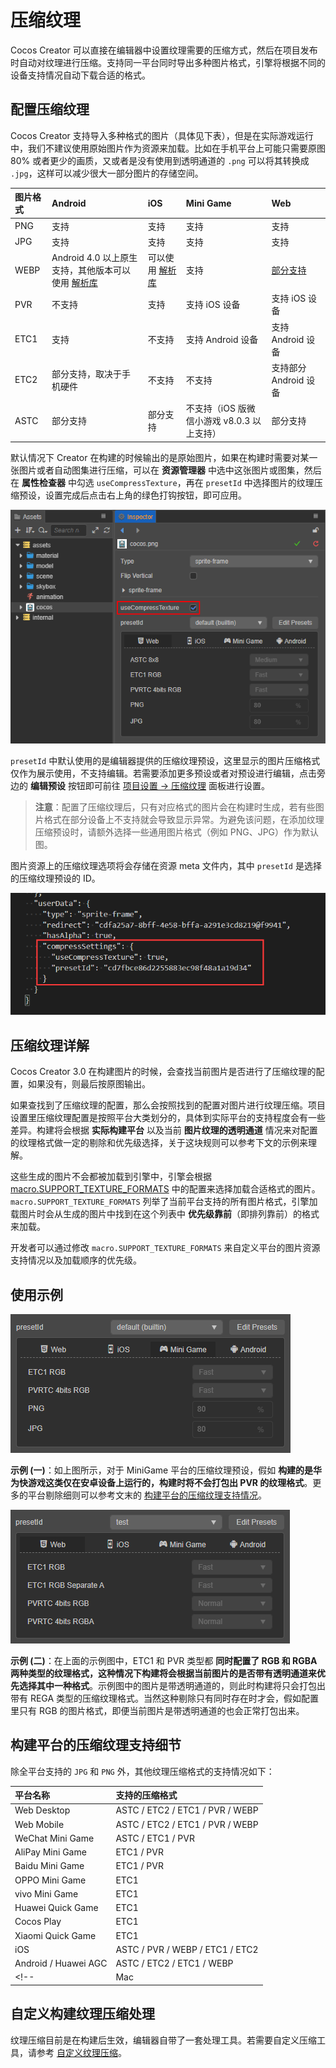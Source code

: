 # 压缩纹理

Cocos Creator 可以直接在编辑器中设置纹理需要的压缩方式，然后在项目发布时自动对纹理进行压缩。支持同一平台同时导出多种图片格式，引擎将根据不同的设备支持情况自动下载合适的格式。

## 配置压缩纹理

Cocos Creator 支持导入多种格式的图片（具体见下表），但是在实际游戏运行中，我们不建议使用原始图片作为资源来加载。比如在手机平台上可能只需要原图 80% 或者更少的画质，又或者是没有使用到透明通道的 `.png` 可以将其转换成 `.jpg`，这样可以减少很大一部分图片的存储空间。

| 图片格式 | Android | iOS | Mini Game | Web  |
| :------ | :------ | :------ | :----- | :------ |
| PNG | 支持 | 支持   | 支持 | 支持 |
| JPG | 支持 | 支持 | 支持 | 支持 |
| WEBP | Android 4.0 以上原生支持，其他版本可以使用 [解析库](https://github.com/alexey-pelykh/webp-android-backport) | 可以使用 [解析库](https://github.com/carsonmcdonald/WebP-iOS-example) | 支持 | [部分支持](https://caniuse.com/#feat=webp) |
| PVR | 不支持 | 支持 | 支持 iOS 设备 | 支持 iOS 设备 |
| ETC1 | 支持 | 不支持 | 支持 Android 设备 | 支持 Android 设备 |
| ETC2 | 部分支持，取决于手机硬件 | 不支持 | 不支持 | 支持部分 Android 设备 |
| ASTC | 部分支持  | 部分支持 | 不支持（iOS 版微信小游戏 v8.0.3 以上支持） | 部分支持 |

默认情况下 Creator 在构建的时候输出的是原始图片，如果在构建时需要对某一张图片或者自动图集进行压缩，可以在 **资源管理器** 中选中这张图片或图集，然后在 **属性检查器** 中勾选 `useCompressTexture`，再在 `presetId` 中选择图片的纹理压缩预设，设置完成后点击右上角的绿色打钩按钮，即可应用。

![compress-texture](compress-texture/compress-texture.png)

`presetId` 中默认使用的是编辑器提供的压缩纹理预设，这里显示的图片压缩格式仅作为展示使用，不支持编辑。若需要添加更多预设或者对预设进行编辑，点击旁边的 **编辑预设** 按钮即可前往 [项目设置 -> 压缩纹理](../editor/project/index.md) 面板进行设置。

> **注意**：配置了压缩纹理后，只有对应格式的图片会在构建时生成，若有些图片格式在部分设备上不支持就会导致显示异常。为避免该问题，在添加纹理压缩预设时，请额外选择一些通用图片格式（例如 PNG、JPG）作为默认图。

图片资源上的压缩纹理选项将会存储在资源 meta 文件内，其中 `presetId` 是选择的压缩纹理预设的 ID。

![meta](compress-texture/meta.png)

## 压缩纹理详解

Cocos Creator 3.0 在构建图片的时候，会查找当前图片是否进行了压缩纹理的配置，如果没有，则最后按原图输出。

如果查找到了压缩纹理的配置，那么会按照找到的配置对图片进行纹理压缩。项目设置里压缩纹理配置是按照平台大类划分的，具体到实际平台的支持程度会有一些差异。构建将会根据 **实际构建平台** 以及当前 **图片纹理的透明通道** 情况来对配置的纹理格式做一定的剔除和优先级选择，关于这块规则可以参考下文的示例来理解。

这些生成的图片不会都被加载到引擎中，引擎会根据 [macro.SUPPORT_TEXTURE_FORMATS](%__APIDOC__%/zh/interface/Macro?id=SUPPORT_TEXTURE_FORMATS) 中的配置来选择加载合适格式的图片。`macro.SUPPORT_TEXTURE_FORMATS` 列举了当前平台支持的所有图片格式，引擎加载图片时会从生成的图片中找到在这个列表中 **优先级靠前**（即排列靠前）的格式来加载。

开发者可以通过修改 `macro.SUPPORT_TEXTURE_FORMATS` 来自定义平台的图片资源支持情况以及加载顺序的优先级。

## 使用示例

![1](compress-texture/compress-1.png)

**示例 (一)**：如上图所示，对于 MiniGame 平台的压缩纹理预设，假如 **构建的是华为快游戏这类仅在安卓设备上运行的，构建时将不会打包出 PVR 的纹理格式**。更多的平台剔除细则可以参考文末的 [构建平台的压缩纹理支持情况](##构建平台的压缩纹理支持情况)。

![2](compress-texture/compress-2.png)

**示例 (二)**：在上面的示例图中，ETC1 和 PVR 类型都 **同时配置了 RGB 和 RGBA 两种类型的纹理格式，这种情况下构建将会根据当前图片的是否带有透明通道来优先选择其中一种格式**。示例图中的图片是带透明通道的，则此时构建将只会打包出带有 REGA 类型的压缩纹理格式。当然这种剔除只有同时存在时才会，假如配置里只有 RGB 的图片格式，即便当前图片是带透明通道的也会正常打包出来。

## 构建平台的压缩纹理支持细节

除全平台支持的 `JPG` 和 `PNG` 外，其他纹理压缩格式的支持情况如下：

| 平台名称          | 支持的压缩格式 |
| :---------------- | :------------------- |
| Web Desktop       | ASTC / ETC2 / ETC1 / PVR / WEBP |
| Web Mobile        | ASTC / ETC2 / ETC1 / PVR / WEBP |
| WeChat Mini Game  | ASTC / ETC1 / PVR           |
| AliPay Mini Game  | ETC1 / PVR           |
| Baidu Mini Game   | ETC1 / PVR           |
| OPPO Mini Game    | ETC1                 |
| vivo Mini Game    | ETC1                 |
| Huawei Quick Game | ETC1                 |
| Cocos Play        | ETC1                 |
| Xiaomi Quick Game | ETC1                 |
| iOS               | ASTC / PVR / WEBP / ETC1 / ETC2  |
| Android / Huawei AGC | ASTC / ETC2 / ETC1 / WEBP |
<!-- | Mac               | ASTC / PVR           | -->

## 自定义构建纹理压缩处理

纹理压缩目前是在构建后生效，编辑器自带了一套处理工具。若需要自定义压缩工具，请参考 [自定义纹理压缩](../editor/publish/custom-build-plugin.md#%E8%87%AA%E5%AE%9A%E4%B9%89%E7%BA%B9%E7%90%86%E5%8E%8B%E7%BC%A9%E5%A4%84%E7%90%86)。
